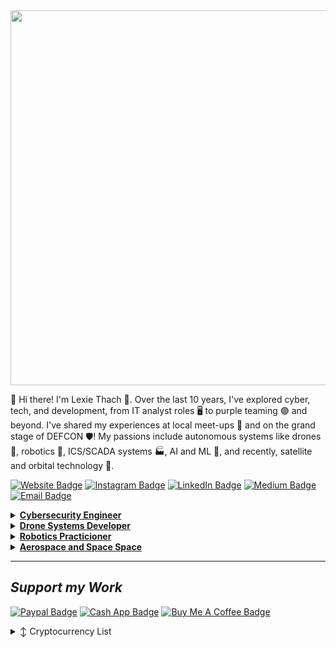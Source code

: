 <img src="[https://media.licdn.com/dms/image/D4E03AQF0Sbqt9-g8Mw/profile-displayphoto-shrink_800_800/0/1691792438270?e=1714003200&v=beta&t=akh1pb5EOdpbBd2p_CWRn7VfiYu2W8kwBEjT56y8uPA]" width="600">

🌟 Hi there! I'm Lexie Thach 🚀. Over the last 10 years, I've explored cyber, tech, and development, from IT analyst roles 🖥️ to purple teaming 🟣 and beyond. I've shared my experiences at local meet-ups 📢 and on the grand stage of DEFCON 🛡️! My passions include autonomous systems like drones 🚁, robotics 🤖, ICS/SCADA systems 🏭, AI and ML 🧠, and recently, satellite and orbital technology 🌌.

 [![Website Badge](https://img.shields.io/badge/Website-3776AB?style=for-the-badge)](https://lexiethach.com/)
 [![Instagram Badge](https://img.shields.io/badge/Instagram-E4405F?style=for-the-badge&logo=instagram&logoColor=white)](https://www.instagram.com/lunatech88/?img_index=1)
 [![LinkedIn Badge](https://img.shields.io/badge/LinkedIn-0077B5?style=for-the-badge&logo=linkedin&logoColor=white)](https://www.linkedin.com/in/lexie-alex-thach-297190120/)
 [![Medium Badge](https://img.shields.io/badge/Medium-12100E?style=for-the-badge&logo=medium&logoColor=white)](https://medium.com/@alex.thach3)
 [![Email Badge](https://img.shields.io/badge/Email-8B89CC?style=for-the-badge&logo=protonmail&logoColor=white)](mailto:lexicon21@proton.me)

<details>
  
<summary><b><u>Cybersecurity Engineer</u></b></summary>

I'm a weeb cyber engineer 🌸🛡️,I keyboard-smash for a living🐱‍💻🎀🌐 with sparkles of code 

- 🛰 [IAC-2023-80363](https://dl.iafastro.directory/event/IAC-2023/paper/80363/): Publication on developing an AI-enabled cybersecurity model to protect satellites from threats
- [Tengu Marauder](https://github.com/Lexicon121/Tengu-Marauder) A mini wardriving drone using Blynk IoT and an ESP32 Marauder attached to a Flipper Zero

</details>

<details>
 
<summary><b><u>Drone Systems Developer</u></b></summary>

I'm a sky-high dreamer 🚀✨, crafting drones 🛸 so that they can dance💃

- 🛰 [Strix Interceptor (DEFCON31 Demo Labs)](https://github.com/Lexicon121/Strix-Interceptor): A defensive interceptor drone for tactical RF operations
- [ICARUS Framework](https://github.com/Lexicon121/ICARUS-Framework): A theoretical security framework based on MITRE ATT&CK and SPARTA but for small Unmanned Aerial Systems


</details>

<details>
 
<summary><b><u>Robotics Practicioner</u></b></summary>

I'm kinda like a dog whisperer but with robots 🤖💫, breathing life into metal companions 🛠️💖, crafting stories with gears and circuits, and dancing in a world where technology meets fairy dust 🌟🔩.

- [Xonar Swarm System](https://github.com/Lexicon121/Xonar): A general swarm program designed for the Crazyflie 2.0 and ROS2 systems for environment traversal and navigation using the HTC Vive 1.0 lighthouse, Xbox 360 Kinect, and OpenCV

</details>

<details>
 
 
<summary><b><u>Aerospace and Space Space</u></b></summary>

Currently doing some projects and learning how LEO satellites work

- Currently building a breach and attack simulation system for satellite VMs and applications

</details>


---

## *Support my Work*
[![Paypal Badge](https://img.shields.io/badge/PayPal-00457C?style=for-the-badge&logo=paypal&logoColor=white)](https://www.paypal.me/AThach822
)
[![Cash App Badge](https://img.shields.io/badge/CashApp-01D21C?style=for-the-badge&logo=cashapp&logoColor=white)](https://cash.app/$Vexacon121)
 [![Buy Me A Coffee Badge](https://img.shields.io/badge/BuyMeACoffee-FFDD00?style=for-the-badge)](https://www.buymeacoffee.com/lexiecon121)

<details>

  <summary>↕️ <bold>Cryptocurrency List</bold></summary>
 
 <br />

| Currency          | Wallet Address                                                                                               |
|-------------------|--------------------------------------------------------------------------------------------------------------|
| Bitcoin   | 3Pgqkda3w8ZTzBGT5DeLDiWdkgNTNjNxvo                                                                                          |
| Ethereum     | 0x31Dcb542BA6dDf0b16EcB36B5Aedf14d5CEcB897                                                                                         |
| Tether     | 0x96AfE6640a310265D3177eFC3bfEAa0dC6F4e31E                                                                                         |


</details>
